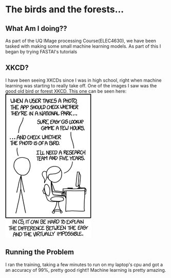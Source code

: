 # The birds and the forests...
## What Am I doing??
As part of the UQ IMage processing Course(ELEC4630), we have been tasked with making some small machine learning models. As part of this I began by trying FASTAI's tutorials
## XKCD?
I have been seeing XKCDs since I was in high school, right when machine learning was starting to really take off. One of the images I saw was the good old bird or forest XKCD. This one can be seen here:
![The XKCD in questio](images/tasks.png)
## Running the Problem
I ran the training, taking a few minutes to run on my laptop's cpu and got a an accuracy of 99%, pretty good right!! Machine learning is pretty amazing.